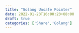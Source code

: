```yaml
---
title: "Golang Unsafe Pointer"
date: 2022-01-23T16:00:23+08:00
draft: true
categories: ['Share','Golang']
---
```


